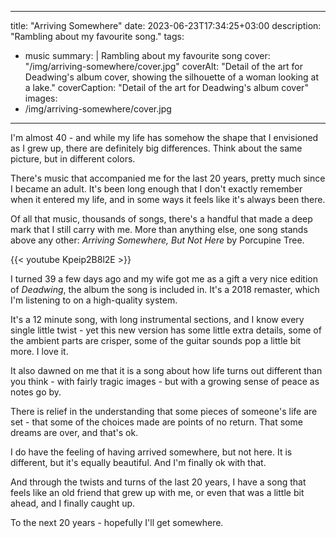 
---
title: "Arriving Somewhere"
date: 2023-06-23T17:34:25+03:00
description: "Rambling about my favourite song."
tags:
  - music
summary: |
  Rambling about my favourite song
cover: "/img/arriving-somewhere/cover.jpg"
coverAlt: "Detail of the art for Deadwing's album cover, showing the silhouette of a woman looking at a lake."
coverCaption: "Detail of the art for Deadwing's album cover"
images:
  - /img/arriving-somewhere/cover.jpg
---

I'm almost 40 - and while my life has somehow the shape that I envisioned as I grew up, there are definitely big differences. Think about the same picture, but in different colors.

There's music that accompanied me for the last 20 years, pretty much since I became an adult. It's been long enough that I don't exactly remember when it entered my life, and in some ways it feels like it's always been there.

Of all that music, thousands of songs, there's a handful that made a deep mark that I still carry with me. More than anything else, one song stands above any other: _Arriving Somewhere, But Not Here_ by Porcupine Tree.

{{< youtube Kpeip2B8l2E >}}

I turned 39 a few days ago and my wife got me as a gift a very nice edition of _Deadwing_, the album the song is included in. It's a 2018 remaster, which I'm listening to on a high-quality system.

It's a 12 minute song, with long instrumental sections, and I know every single little twist - yet this new version has some little extra details, some of the ambient parts are crisper, some of the guitar sounds pop a little bit more. I love it.

It also dawned on me that it is a song about how life turns out different than you think - with fairly tragic images - but with a growing sense of peace as notes go by.

There is relief in the understanding that some pieces of someone's life are set - that some of the choices made are points of no return. That some dreams are over, and that's ok.

I do have the feeling of having arrived somewhere, but not here. It is different, but it's equally beautiful. And I'm finally ok with that.

And through the twists and turns of the last 20 years, I have a song that feels like an old friend that grew up with me, or even that was a little bit ahead, and I finally caught up.

To the next 20 years - hopefully I'll get somewhere. 
